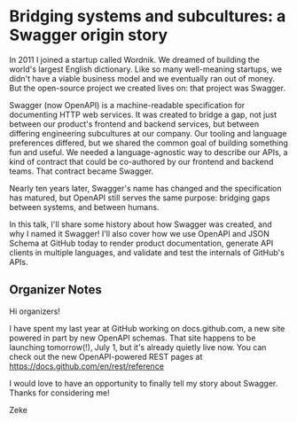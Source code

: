 # Bridging systems and subcultures: a Swagger origin story

In 2011 I joined a startup called Wordnik. We dreamed of building the world's largest English dictionary. Like so many well-meaning startups, we didn't have a viable business model and we eventually ran out of money. But the open-source project we created lives on: that project was Swagger.

Swagger (now OpenAPI) is a machine-readable specification for documenting HTTP web services. It was created to bridge a gap, not just between our product's frontend and backend services, but between differing engineering subcultures at our company. Our tooling and language preferences differed, but we shared the common goal of building something fun and useful. We needed a language-agnostic way to describe our APIs, a kind of contract that could be co-authored by our frontend and backend teams. That contract became Swagger.

Nearly ten years later, Swagger's name has changed and the specification has matured, but OpenAPI still serves the same purpose: bridging gaps between systems, and between humans.

In this talk, I'll share some history about how Swagger was created, and why I named it Swagger! I'll also cover how we use OpenAPI and JSON Schema at GitHub today to render product documentation, generate API clients in multiple languages, and validate and test the internals of GitHub's APIs.

## Organizer Notes

Hi organizers!

I have spent my last year at GitHub working on docs.github.com, a new site powered in part by new OpenAPI schemas. That site happens to be launching tomorrow(!), July 1, but it's already quietly live now. You can check out the new OpenAPI-powered REST pages at https://docs.github.com/en/rest/reference

I would love to have an opportunity to finally tell my story about Swagger. Thanks for considering me!

Zeke